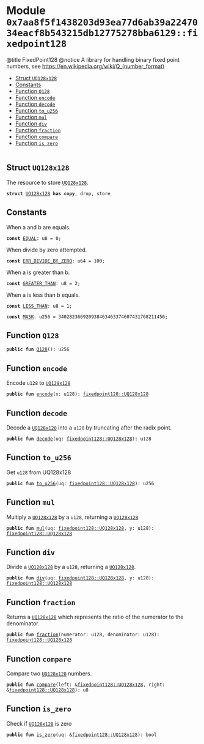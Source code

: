 
<a id="0x7aa8f5f1438203d93ea77d6ab39a2247034eacf8b543215db12775278bba6129_fixedpoint128"></a>

# Module `0x7aa8f5f1438203d93ea77d6ab39a2247034eacf8b543215db12775278bba6129::fixedpoint128`

@title FixedPoint128
@notice A library for handling binary fixed point numbers, see https://en.wikipedia.org/wiki/Q_(number_format)


-  [Struct `UQ128x128`](#0x7aa8f5f1438203d93ea77d6ab39a2247034eacf8b543215db12775278bba6129_fixedpoint128_UQ128x128)
-  [Constants](#@Constants_0)
-  [Function `Q128`](#0x7aa8f5f1438203d93ea77d6ab39a2247034eacf8b543215db12775278bba6129_fixedpoint128_Q128)
-  [Function `encode`](#0x7aa8f5f1438203d93ea77d6ab39a2247034eacf8b543215db12775278bba6129_fixedpoint128_encode)
-  [Function `decode`](#0x7aa8f5f1438203d93ea77d6ab39a2247034eacf8b543215db12775278bba6129_fixedpoint128_decode)
-  [Function `to_u256`](#0x7aa8f5f1438203d93ea77d6ab39a2247034eacf8b543215db12775278bba6129_fixedpoint128_to_u256)
-  [Function `mul`](#0x7aa8f5f1438203d93ea77d6ab39a2247034eacf8b543215db12775278bba6129_fixedpoint128_mul)
-  [Function `div`](#0x7aa8f5f1438203d93ea77d6ab39a2247034eacf8b543215db12775278bba6129_fixedpoint128_div)
-  [Function `fraction`](#0x7aa8f5f1438203d93ea77d6ab39a2247034eacf8b543215db12775278bba6129_fixedpoint128_fraction)
-  [Function `compare`](#0x7aa8f5f1438203d93ea77d6ab39a2247034eacf8b543215db12775278bba6129_fixedpoint128_compare)
-  [Function `is_zero`](#0x7aa8f5f1438203d93ea77d6ab39a2247034eacf8b543215db12775278bba6129_fixedpoint128_is_zero)


<pre><code></code></pre>



<a id="0x7aa8f5f1438203d93ea77d6ab39a2247034eacf8b543215db12775278bba6129_fixedpoint128_UQ128x128"></a>

## Struct `UQ128x128`

The resource to store <code><a href="fixedpoint128.md#0x7aa8f5f1438203d93ea77d6ab39a2247034eacf8b543215db12775278bba6129_fixedpoint128_UQ128x128">UQ128x128</a></code>.


<pre><code><b>struct</b> <a href="fixedpoint128.md#0x7aa8f5f1438203d93ea77d6ab39a2247034eacf8b543215db12775278bba6129_fixedpoint128_UQ128x128">UQ128x128</a> <b>has</b> <b>copy</b>, drop, store
</code></pre>



<a id="@Constants_0"></a>

## Constants


<a id="0x7aa8f5f1438203d93ea77d6ab39a2247034eacf8b543215db12775278bba6129_fixedpoint128_EQUAL"></a>

When a and b are equals.


<pre><code><b>const</b> <a href="fixedpoint128.md#0x7aa8f5f1438203d93ea77d6ab39a2247034eacf8b543215db12775278bba6129_fixedpoint128_EQUAL">EQUAL</a>: u8 = 0;
</code></pre>



<a id="0x7aa8f5f1438203d93ea77d6ab39a2247034eacf8b543215db12775278bba6129_fixedpoint128_ERR_DIVIDE_BY_ZERO"></a>

When divide by zero attempted.


<pre><code><b>const</b> <a href="fixedpoint128.md#0x7aa8f5f1438203d93ea77d6ab39a2247034eacf8b543215db12775278bba6129_fixedpoint128_ERR_DIVIDE_BY_ZERO">ERR_DIVIDE_BY_ZERO</a>: u64 = 100;
</code></pre>



<a id="0x7aa8f5f1438203d93ea77d6ab39a2247034eacf8b543215db12775278bba6129_fixedpoint128_GREATER_THAN"></a>

When a is greater than b.


<pre><code><b>const</b> <a href="fixedpoint128.md#0x7aa8f5f1438203d93ea77d6ab39a2247034eacf8b543215db12775278bba6129_fixedpoint128_GREATER_THAN">GREATER_THAN</a>: u8 = 2;
</code></pre>



<a id="0x7aa8f5f1438203d93ea77d6ab39a2247034eacf8b543215db12775278bba6129_fixedpoint128_LESS_THAN"></a>

When a is less than b equals.


<pre><code><b>const</b> <a href="fixedpoint128.md#0x7aa8f5f1438203d93ea77d6ab39a2247034eacf8b543215db12775278bba6129_fixedpoint128_LESS_THAN">LESS_THAN</a>: u8 = 1;
</code></pre>



<a id="0x7aa8f5f1438203d93ea77d6ab39a2247034eacf8b543215db12775278bba6129_fixedpoint128_MASK"></a>



<pre><code><b>const</b> <a href="fixedpoint128.md#0x7aa8f5f1438203d93ea77d6ab39a2247034eacf8b543215db12775278bba6129_fixedpoint128_MASK">MASK</a>: u256 = 340282366920938463463374607431768211456;
</code></pre>



<a id="0x7aa8f5f1438203d93ea77d6ab39a2247034eacf8b543215db12775278bba6129_fixedpoint128_Q128"></a>

## Function `Q128`



<pre><code><b>public</b> <b>fun</b> <a href="fixedpoint128.md#0x7aa8f5f1438203d93ea77d6ab39a2247034eacf8b543215db12775278bba6129_fixedpoint128_Q128">Q128</a>(): u256
</code></pre>



<a id="0x7aa8f5f1438203d93ea77d6ab39a2247034eacf8b543215db12775278bba6129_fixedpoint128_encode"></a>

## Function `encode`

Encode <code>u128</code> to <code><a href="fixedpoint128.md#0x7aa8f5f1438203d93ea77d6ab39a2247034eacf8b543215db12775278bba6129_fixedpoint128_UQ128x128">UQ128x128</a></code>


<pre><code><b>public</b> <b>fun</b> <a href="fixedpoint128.md#0x7aa8f5f1438203d93ea77d6ab39a2247034eacf8b543215db12775278bba6129_fixedpoint128_encode">encode</a>(x: u128): <a href="fixedpoint128.md#0x7aa8f5f1438203d93ea77d6ab39a2247034eacf8b543215db12775278bba6129_fixedpoint128_UQ128x128">fixedpoint128::UQ128x128</a>
</code></pre>



<a id="0x7aa8f5f1438203d93ea77d6ab39a2247034eacf8b543215db12775278bba6129_fixedpoint128_decode"></a>

## Function `decode`

Decode a <code><a href="fixedpoint128.md#0x7aa8f5f1438203d93ea77d6ab39a2247034eacf8b543215db12775278bba6129_fixedpoint128_UQ128x128">UQ128x128</a></code> into a <code>u128</code> by truncating after the radix point.


<pre><code><b>public</b> <b>fun</b> <a href="fixedpoint128.md#0x7aa8f5f1438203d93ea77d6ab39a2247034eacf8b543215db12775278bba6129_fixedpoint128_decode">decode</a>(uq: <a href="fixedpoint128.md#0x7aa8f5f1438203d93ea77d6ab39a2247034eacf8b543215db12775278bba6129_fixedpoint128_UQ128x128">fixedpoint128::UQ128x128</a>): u128
</code></pre>



<a id="0x7aa8f5f1438203d93ea77d6ab39a2247034eacf8b543215db12775278bba6129_fixedpoint128_to_u256"></a>

## Function `to_u256`

Get <code>u128</code> from UQ128x128


<pre><code><b>public</b> <b>fun</b> <a href="fixedpoint128.md#0x7aa8f5f1438203d93ea77d6ab39a2247034eacf8b543215db12775278bba6129_fixedpoint128_to_u256">to_u256</a>(uq: <a href="fixedpoint128.md#0x7aa8f5f1438203d93ea77d6ab39a2247034eacf8b543215db12775278bba6129_fixedpoint128_UQ128x128">fixedpoint128::UQ128x128</a>): u256
</code></pre>



<a id="0x7aa8f5f1438203d93ea77d6ab39a2247034eacf8b543215db12775278bba6129_fixedpoint128_mul"></a>

## Function `mul`

Multiply a <code><a href="fixedpoint128.md#0x7aa8f5f1438203d93ea77d6ab39a2247034eacf8b543215db12775278bba6129_fixedpoint128_UQ128x128">UQ128x128</a></code> by a <code>u128</code>, returning a <code><a href="fixedpoint128.md#0x7aa8f5f1438203d93ea77d6ab39a2247034eacf8b543215db12775278bba6129_fixedpoint128_UQ128x128">UQ128x128</a></code>


<pre><code><b>public</b> <b>fun</b> <a href="fixedpoint128.md#0x7aa8f5f1438203d93ea77d6ab39a2247034eacf8b543215db12775278bba6129_fixedpoint128_mul">mul</a>(uq: <a href="fixedpoint128.md#0x7aa8f5f1438203d93ea77d6ab39a2247034eacf8b543215db12775278bba6129_fixedpoint128_UQ128x128">fixedpoint128::UQ128x128</a>, y: u128): <a href="fixedpoint128.md#0x7aa8f5f1438203d93ea77d6ab39a2247034eacf8b543215db12775278bba6129_fixedpoint128_UQ128x128">fixedpoint128::UQ128x128</a>
</code></pre>



<a id="0x7aa8f5f1438203d93ea77d6ab39a2247034eacf8b543215db12775278bba6129_fixedpoint128_div"></a>

## Function `div`

Divide a <code><a href="fixedpoint128.md#0x7aa8f5f1438203d93ea77d6ab39a2247034eacf8b543215db12775278bba6129_fixedpoint128_UQ128x128">UQ128x128</a></code> by a <code>u128</code>, returning a <code><a href="fixedpoint128.md#0x7aa8f5f1438203d93ea77d6ab39a2247034eacf8b543215db12775278bba6129_fixedpoint128_UQ128x128">UQ128x128</a></code>.


<pre><code><b>public</b> <b>fun</b> <a href="fixedpoint128.md#0x7aa8f5f1438203d93ea77d6ab39a2247034eacf8b543215db12775278bba6129_fixedpoint128_div">div</a>(uq: <a href="fixedpoint128.md#0x7aa8f5f1438203d93ea77d6ab39a2247034eacf8b543215db12775278bba6129_fixedpoint128_UQ128x128">fixedpoint128::UQ128x128</a>, y: u128): <a href="fixedpoint128.md#0x7aa8f5f1438203d93ea77d6ab39a2247034eacf8b543215db12775278bba6129_fixedpoint128_UQ128x128">fixedpoint128::UQ128x128</a>
</code></pre>



<a id="0x7aa8f5f1438203d93ea77d6ab39a2247034eacf8b543215db12775278bba6129_fixedpoint128_fraction"></a>

## Function `fraction`

Returns a <code><a href="fixedpoint128.md#0x7aa8f5f1438203d93ea77d6ab39a2247034eacf8b543215db12775278bba6129_fixedpoint128_UQ128x128">UQ128x128</a></code> which represents the ratio of the numerator to the denominator.


<pre><code><b>public</b> <b>fun</b> <a href="fixedpoint128.md#0x7aa8f5f1438203d93ea77d6ab39a2247034eacf8b543215db12775278bba6129_fixedpoint128_fraction">fraction</a>(numerator: u128, denominator: u128): <a href="fixedpoint128.md#0x7aa8f5f1438203d93ea77d6ab39a2247034eacf8b543215db12775278bba6129_fixedpoint128_UQ128x128">fixedpoint128::UQ128x128</a>
</code></pre>



<a id="0x7aa8f5f1438203d93ea77d6ab39a2247034eacf8b543215db12775278bba6129_fixedpoint128_compare"></a>

## Function `compare`

Compare two <code><a href="fixedpoint128.md#0x7aa8f5f1438203d93ea77d6ab39a2247034eacf8b543215db12775278bba6129_fixedpoint128_UQ128x128">UQ128x128</a></code> numbers.


<pre><code><b>public</b> <b>fun</b> <a href="fixedpoint128.md#0x7aa8f5f1438203d93ea77d6ab39a2247034eacf8b543215db12775278bba6129_fixedpoint128_compare">compare</a>(left: &<a href="fixedpoint128.md#0x7aa8f5f1438203d93ea77d6ab39a2247034eacf8b543215db12775278bba6129_fixedpoint128_UQ128x128">fixedpoint128::UQ128x128</a>, right: &<a href="fixedpoint128.md#0x7aa8f5f1438203d93ea77d6ab39a2247034eacf8b543215db12775278bba6129_fixedpoint128_UQ128x128">fixedpoint128::UQ128x128</a>): u8
</code></pre>



<a id="0x7aa8f5f1438203d93ea77d6ab39a2247034eacf8b543215db12775278bba6129_fixedpoint128_is_zero"></a>

## Function `is_zero`

Check if <code><a href="fixedpoint128.md#0x7aa8f5f1438203d93ea77d6ab39a2247034eacf8b543215db12775278bba6129_fixedpoint128_UQ128x128">UQ128x128</a></code> is zero


<pre><code><b>public</b> <b>fun</b> <a href="fixedpoint128.md#0x7aa8f5f1438203d93ea77d6ab39a2247034eacf8b543215db12775278bba6129_fixedpoint128_is_zero">is_zero</a>(uq: &<a href="fixedpoint128.md#0x7aa8f5f1438203d93ea77d6ab39a2247034eacf8b543215db12775278bba6129_fixedpoint128_UQ128x128">fixedpoint128::UQ128x128</a>): bool
</code></pre>
